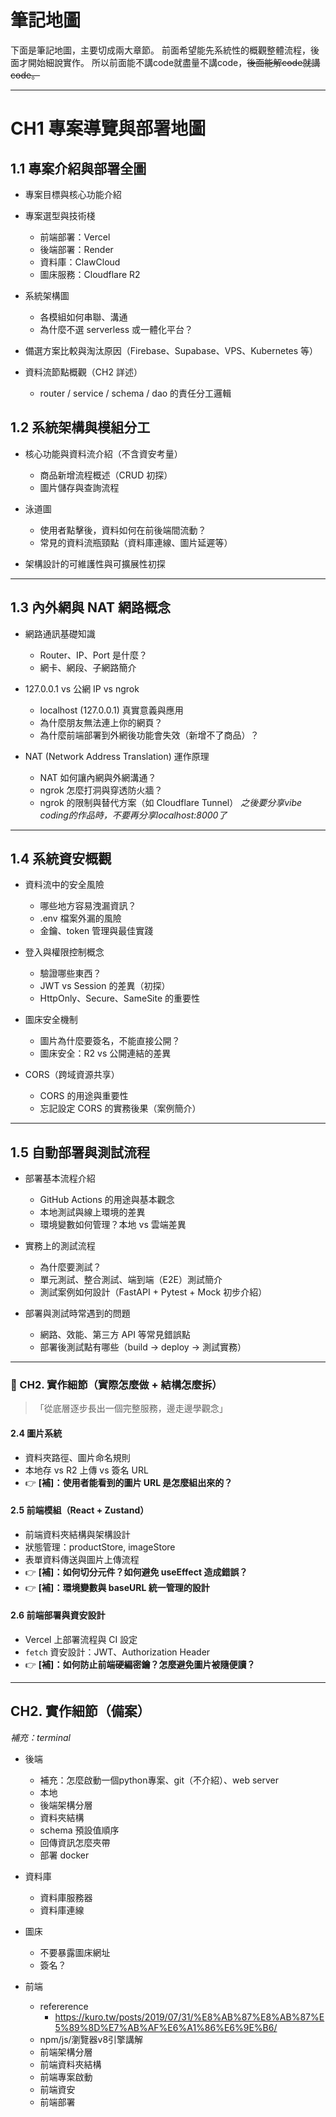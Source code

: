 # 筆記地圖

下面是筆記地圖，主要切成兩大章節。
前面希望能先系統性的概觀整體流程，後面才開始細說實作。
所以前面能不講code就盡量不講code，~~後面能解code就講code。~~

---
# CH1 專案導覽與部署地圖

## 1.1 專案介紹與部署全圖

* 專案目標與核心功能介紹
* 專案選型與技術棧
  * 前端部署：Vercel
  * 後端部署：Render
  * 資料庫：ClawCloud
  * 圖床服務：Cloudflare R2
* 系統架構圖

  * 各模組如何串聯、溝通
  * 為什麼不選 serverless 或一體化平台？
* 備選方案比較與淘汰原因（Firebase、Supabase、VPS、Kubernetes 等）
* 資料流節點概觀（CH2 詳述）

  * router / service / schema / dao 的責任分工邏輯

## 1.2 系統架構與模組分工

* 核心功能與資料流介紹（不含資安考量）

  * 商品新增流程概述（CRUD 初探）
  * 圖片儲存與查詢流程
* 泳道圖

  * 使用者點擊後，資料如何在前後端間流動？
  * 常見的資料流瓶頸點（資料庫連線、圖片延遲等）
* 架構設計的可維護性與可擴展性初探

 ---

## 1.3 內外網與 NAT 網路概念

* 網路通訊基礎知識

  * Router、IP、Port 是什麼？
  * 網卡、網段、子網路簡介
* 127.0.0.1 vs 公網 IP vs ngrok

  * localhost (127.0.0.1) 真實意義與應用
  * 為什麼朋友無法連上你的網頁？
  * 為什麼前端部署到外網後功能會失效（新增不了商品）？
* NAT (Network Address Translation) 運作原理

  * NAT 如何讓內網與外網溝通？
  * ngrok 怎麼打洞與穿透防火牆？
  * ngrok 的限制與替代方案（如 Cloudflare Tunnel）
*之後要分享vibe coding的作品時，不要再分享localhost:8000了*

---

## 1.4 系統資安概觀

* 資料流中的安全風險

  * 哪些地方容易洩漏資訊？
  * .env 檔案外漏的風險
  * 金鑰、token 管理與最佳實踐
* 登入與權限控制概念

  * 驗證哪些東西？
  * JWT vs Session 的差異（初探）
  * HttpOnly、Secure、SameSite 的重要性
* 圖床安全機制

  * 圖片為什麼要簽名，不能直接公開？
  * 圖床安全：R2 vs 公開連結的差異
* CORS（跨域資源共享）

  * CORS 的用途與重要性
  * 忘記設定 CORS 的實務後果（案例簡介）

---

## 1.5 自動部署與測試流程

* 部署基本流程介紹

  * GitHub Actions 的用途與基本觀念
  * 本地測試與線上環境的差異
  * 環境變數如何管理？本地 vs 雲端差異
* 實務上的測試流程
  * 為什麼要測試？
  * 單元測試、整合測試、端到端（E2E）測試簡介
  * 測試案例如何設計（FastAPI + Pytest + Mock 初步介紹）
* 部署與測試時常遇到的問題

  * 網路、效能、第三方 API 等常見錯誤點
  * 部署後測試點有哪些（build → deploy → 測試實務）

--- 

### 📙 CH2. 實作細節（實際怎麼做 + 結構怎麼拆）

> 「從底層逐步長出一個完整服務，邊走邊學觀念」

#### 2.4 圖片系統

* 資料夾路徑、圖片命名規則
* 本地存 vs R2 上傳 vs 簽名 URL
* 👉 **\[補]：使用者能看到的圖片 URL 是怎麼組出來的？**

#### 2.5 前端模組（React + Zustand）

* 前端資料夾結構與架構設計
* 狀態管理：productStore, imageStore
* 表單資料傳送與圖片上傳流程
* 👉 **\[補]：如何切分元件？如何避免 useEffect 造成錯誤？**
* 👉 **\[補]：環境變數與 baseURL 統一管理的設計**

#### 2.6 前端部署與資安設計

* Vercel 上部署流程與 CI 設定
* `fetch` 資安設計：JWT、Authorization Header
* 👉 **\[補]：如何防止前端硬編密鑰？怎麼避免圖片被隨便讀？**


---

## CH2. 實作細節（備案）
*補充：terminal*
- 後端
    - 補充：怎麼啟動一個python專案、git（不介紹）、web server
    - 本地
    - 後端架構分層
    - 資料夾結構
    - schema 預設值順序
    - 回傳資訊怎麼夾帶
    - 部署 docker
- 資料庫
    - 資料庫服務器
    - 資料庫連線
    
- 圖床
    - 不要暴露圖床網址
    - 簽名？
- 前端
    - refererence
        - https://kuro.tw/posts/2019/07/31/%E8%AB%87%E8%AB%87%E5%89%8D%E7%AB%AF%E6%A1%86%E6%9E%B6/
    - npm/js/瀏覽器v8引擎講解
    - 前端架構分層
    - 前端資料夾結構
    - 前端專案啟動
    - 前端資安
    - 前端部署
